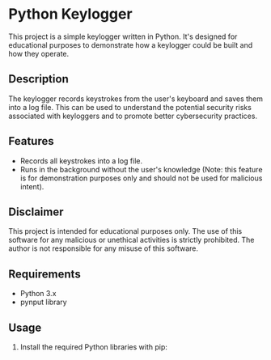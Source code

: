 # Python Keylogger

This project is a simple keylogger written in Python. It's designed for educational purposes to demonstrate how a keylogger could be built and how they operate.

## Description

The keylogger records keystrokes from the user's keyboard and saves them into a log file. This can be used to understand the potential security risks associated with keyloggers and to promote better cybersecurity practices.

## Features

- Records all keystrokes into a log file.
- Runs in the background without the user's knowledge (Note: this feature is for demonstration purposes only and should not be used for malicious intent).

## Disclaimer

This project is intended for educational purposes only. The use of this software for any malicious or unethical activities is strictly prohibited. The author is not responsible for any misuse of this software.

## Requirements

- Python 3.x
- pynput library

## Usage

1. Install the required Python libraries with pip:
